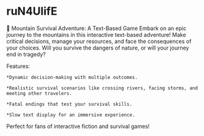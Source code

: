 # ruN4UlifE

📜 Mountain Survival Adventure: A Text-Based Game
Embark on an epic journey to the mountains in this interactive text-based adventure! Make critical decisions, manage your resources, and face the consequences of your choices. Will you survive the dangers of nature, or will your journey end in tragedy?

Features:

    *Dynamic decision-making with multiple outcomes.
    
    *Realistic survival scenarios like crossing rivers, facing storms, and meeting other travelers.
    
    *Fatal endings that test your survival skills.
    
    *Slow text display for an immersive experience.

Perfect for fans of interactive fiction and survival games!
